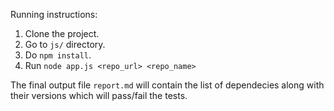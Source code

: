 Running instructions:

1. Clone the project.
2. Go to ```js/``` directory.
3. Do ```npm install```.
4. Run ```node app.js <repo_url> <repo_name>```

The final output file ```report.md``` will contain the list of dependecies along with their versions which will pass/fail the tests. 

